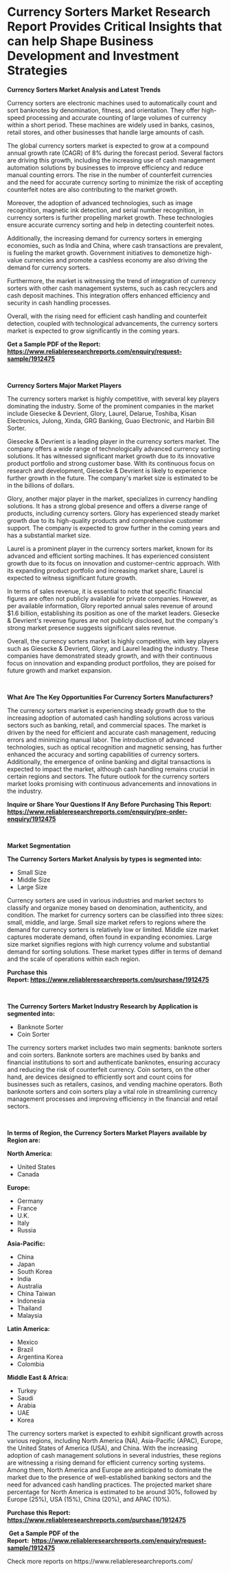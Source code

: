 <p><h1>Currency Sorters Market Research Report Provides Critical Insights that can help Shape Business Development and Investment Strategies</h1></p><p><strong>Currency Sorters Market Analysis and Latest Trends</strong></p>
<p><p>Currency sorters are electronic machines used to automatically count and sort banknotes by denomination, fitness, and orientation. They offer high-speed processing and accurate counting of large volumes of currency within a short period. These machines are widely used in banks, casinos, retail stores, and other businesses that handle large amounts of cash.</p><p>The global currency sorters market is expected to grow at a compound annual growth rate (CAGR) of 8% during the forecast period. Several factors are driving this growth, including the increasing use of cash management automation solutions by businesses to improve efficiency and reduce manual counting errors. The rise in the number of counterfeit currencies and the need for accurate currency sorting to minimize the risk of accepting counterfeit notes are also contributing to the market growth.</p><p>Moreover, the adoption of advanced technologies, such as image recognition, magnetic ink detection, and serial number recognition, in currency sorters is further propelling market growth. These technologies ensure accurate currency sorting and help in detecting counterfeit notes.</p><p>Additionally, the increasing demand for currency sorters in emerging economies, such as India and China, where cash transactions are prevalent, is fueling the market growth. Government initiatives to demonetize high-value currencies and promote a cashless economy are also driving the demand for currency sorters.</p><p>Furthermore, the market is witnessing the trend of integration of currency sorters with other cash management systems, such as cash recyclers and cash deposit machines. This integration offers enhanced efficiency and security in cash handling processes.</p><p>Overall, with the rising need for efficient cash handling and counterfeit detection, coupled with technological advancements, the currency sorters market is expected to grow significantly in the coming years.</p></p>
<p><strong>Get a Sample PDF of the Report:&nbsp; <a href="https://www.reliableresearchreports.com/enquiry/request-sample/1912475">https://www.reliableresearchreports.com/enquiry/request-sample/1912475</a></strong></p>
<p>&nbsp;</p>
<p><strong>Currency Sorters Major Market Players</strong></p>
<p><p>The currency sorters market is highly competitive, with several key players dominating the industry. Some of the prominent companies in the market include Giesecke & Devrient, Glory, Laurel, Delarue, Toshiba, Kisan Electronics, Julong, Xinda, GRG Banking, Guao Electronic, and Harbin Bill Sorter.</p><p>Giesecke & Devrient is a leading player in the currency sorters market. The company offers a wide range of technologically advanced currency sorting solutions. It has witnessed significant market growth due to its innovative product portfolio and strong customer base. With its continuous focus on research and development, Giesecke & Devrient is likely to experience further growth in the future. The company's market size is estimated to be in the billions of dollars.</p><p>Glory, another major player in the market, specializes in currency handling solutions. It has a strong global presence and offers a diverse range of products, including currency sorters. Glory has experienced steady market growth due to its high-quality products and comprehensive customer support. The company is expected to grow further in the coming years and has a substantial market size.</p><p>Laurel is a prominent player in the currency sorters market, known for its advanced and efficient sorting machines. It has experienced consistent growth due to its focus on innovation and customer-centric approach. With its expanding product portfolio and increasing market share, Laurel is expected to witness significant future growth.</p><p>In terms of sales revenue, it is essential to note that specific financial figures are often not publicly available for private companies. However, as per available information, Glory reported annual sales revenue of around $1.6 billion, establishing its position as one of the market leaders. Giesecke & Devrient's revenue figures are not publicly disclosed, but the company's strong market presence suggests significant sales revenue.</p><p>Overall, the currency sorters market is highly competitive, with key players such as Giesecke & Devrient, Glory, and Laurel leading the industry. These companies have demonstrated steady growth, and with their continuous focus on innovation and expanding product portfolios, they are poised for future growth and market expansion.</p></p>
<p>&nbsp;</p>
<p><strong>What Are The Key Opportunities For Currency Sorters Manufacturers?</strong></p>
<p><p>The currency sorters market is experiencing steady growth due to the increasing adoption of automated cash handling solutions across various sectors such as banking, retail, and commercial spaces. The market is driven by the need for efficient and accurate cash management, reducing errors and minimizing manual labor. The introduction of advanced technologies, such as optical recognition and magnetic sensing, has further enhanced the accuracy and sorting capabilities of currency sorters. Additionally, the emergence of online banking and digital transactions is expected to impact the market, although cash handling remains crucial in certain regions and sectors. The future outlook for the currency sorters market looks promising with continuous advancements and innovations in the industry.</p></p>
<p><strong>Inquire or Share Your Questions If Any Before Purchasing This Report: <a href="https://www.reliableresearchreports.com/enquiry/pre-order-enquiry/1912475">https://www.reliableresearchreports.com/enquiry/pre-order-enquiry/1912475</a></strong></p>
<p>&nbsp;</p>
<p><strong>Market Segmentation</strong></p>
<p><strong>The Currency Sorters Market Analysis by types is segmented into:</strong></p>
<p><ul><li>Small Size</li><li>Middle Size</li><li>Large Size</li></ul></p>
<p><p>Currency sorters are used in various industries and market sectors to classify and organize money based on denomination, authenticity, and condition. The market for currency sorters can be classified into three sizes: small, middle, and large. Small size market refers to regions where the demand for currency sorters is relatively low or limited. Middle size market captures moderate demand, often found in expanding economies. Large size market signifies regions with high currency volume and substantial demand for sorting solutions. These market types differ in terms of demand and the scale of operations within each region.</p></p>
<p><strong>Purchase this Report:&nbsp;<a href="https://www.reliableresearchreports.com/purchase/1912475">https://www.reliableresearchreports.com/purchase/1912475</a></strong></p>
<p>&nbsp;</p>
<p><strong>The Currency Sorters Market Industry Research by Application is segmented into:</strong></p>
<p><ul><li>Banknote Sorter</li><li>Coin Sorter</li></ul></p>
<p><p>The currency sorters market includes two main segments: banknote sorters and coin sorters. Banknote sorters are machines used by banks and financial institutions to sort and authenticate banknotes, ensuring accuracy and reducing the risk of counterfeit currency. Coin sorters, on the other hand, are devices designed to efficiently sort and count coins for businesses such as retailers, casinos, and vending machine operators. Both banknote sorters and coin sorters play a vital role in streamlining currency management processes and improving efficiency in the financial and retail sectors.</p></p>
<p>&nbsp;</p>
<p><strong>In terms of Region, the Currency Sorters Market Players available by Region are:</strong></p>
<p>
    <p> <strong> North America: </strong>
        <ul>
            <li>United States</li>
            <li>Canada</li>
        </ul>
        </p> 
    <p> <strong> Europe: </strong>
        <ul>
            <li>Germany</li>
            <li>France</li>
            <li>U.K.</li>
            <li>Italy</li>
            <li>Russia</li>
        </ul>
        </p> 
    <p> <strong> Asia-Pacific: </strong>
        <ul>
            <li>China</li>
            <li>Japan</li>
            <li>South Korea</li>
            <li>India</li>
            <li>Australia</li>
            <li>China Taiwan</li>
            <li>Indonesia</li>
            <li>Thailand</li>
            <li>Malaysia</li>
        </ul>
        </p> 
    <p> <strong> Latin America: </strong>
        <ul>
            <li>Mexico</li>
            <li>Brazil</li>
            <li>Argentina Korea</li>
            <li>Colombia</li>
        </ul>
        </p> 
    <p> <strong> Middle East & Africa: </strong>
        <ul>
            <li>Turkey</li>
            <li>Saudi</li>
            <li>Arabia</li>
            <li>UAE</li>
            <li>Korea</li>
        </ul>
    </p>
    </p>
<p><p>The currency sorters market is expected to exhibit significant growth across various regions, including North America (NA), Asia-Pacific (APAC), Europe, the United States of America (USA), and China. With the increasing adoption of cash management solutions in several industries, these regions are witnessing a rising demand for efficient currency sorting systems. Among them, North America and Europe are anticipated to dominate the market due to the presence of well-established banking sectors and the need for advanced cash handling practices. The projected market share percentage for North America is estimated to be around 30%, followed by Europe (25%), USA (15%), China (20%), and APAC (10%).</p></p>
<p><strong>Purchase this Report: <a href="https://www.reliableresearchreports.com/purchase/1912475">https://www.reliableresearchreports.com/purchase/1912475</a></strong></p>
<p>&nbsp;<strong>Get a Sample PDF of the Report:&nbsp;&nbsp;<a href="https://www.reliableresearchreports.com/enquiry/request-sample/1912475">https://www.reliableresearchreports.com/enquiry/request-sample/1912475</a></strong></p>
<p><strong></strong></p>
<p>Check more reports on https://www.reliableresearchreports.com/</p>